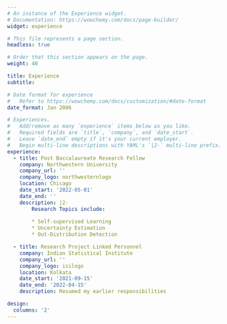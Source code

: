 ```yaml
---
# An instance of the Experience widget.
# Documentation: https://wowchemy.com/docs/page-builder/
widget: experience

# This file represents a page section.
headless: true

# Order that this section appears on the page.
weight: 40

title: Experience
subtitle:

# Date format for experience
#   Refer to https://wowchemy.com/docs/customization/#date-format
date_format: Jan 2006

# Experiences.
#   Add/remove as many `experience` items below as you like.
#   Required fields are `title`, `company`, and `date_start`.
#   Leave `date_end` empty if it's your current employer.
#   Begin multi-line descriptions with YAML's `|2-` multi-line prefix.
experience:
  - title: Post Baccalaureate Research Fellow
    company: Northwestern University
    company_url: ''
    company_logo: northwesternlogo
    location: Chicago
    date_start: '2022-05-01'
    date_end: ''
    description: |2-
        Research Topics include:
        
        * Self-supervised Learning
        * Uncertainty Estimation
        * Out-Distribution Detection

  - title: Research Project Linked Personnel
    company: Indian Statistical Institute
    company_url: ''
    company_logo: isilogo
    location: Kolkata
    date_start: '2021-09-15'
    date_end: '2022-04-15'
    description: Resumed my earlier responsibilities

design:
  columns: '2'
---
```

